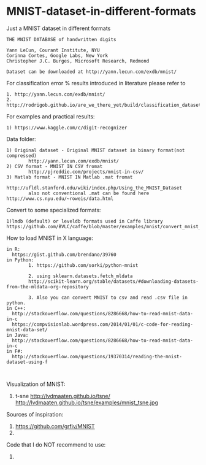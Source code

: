 # MNIST-dataset-in-different-formats
Just a MNIST dataset in different formats

~~~
THE MNIST DATABASE of handwritten digits

Yann LeCun, Courant Institute, NYU
Corinna Cortes, Google Labs, New York
Christopher J.C. Burges, Microsoft Research, Redmond

Dataset can be downloaded at http://yann.lecun.com/exdb/mnist/
~~~

For classification error % results introduced in literature please refer to
~~~
1. http://yann.lecun.com/exdb/mnist/
2. http://rodrigob.github.io/are_we_there_yet/build/classification_datasets_results.html#4d4e495354
~~~

For examples and practical results:
~~~
1) https://www.kaggle.com/c/digit-recognizer
~~~

Data folder:
~~~
1) Original dataset - Original MNIST dataset in binary format(not compressed)
        http://yann.lecun.com/exdb/mnist/
2) CSV format - MNIST IN CSV fromat
        http://pjreddie.com/projects/mnist-in-csv/
3) Matlab format - MNIST IN Matlab .mat fromat
        http://ufldl.stanford.edu/wiki/index.php/Using_the_MNIST_Dataset
        also not conventional .mat can be found here http://www.cs.nyu.edu/~roweis/data.html
~~~


Convert to some specialized formats:
~~~
1)lmdb (default) or leveldb formats used in Caffe library
https://github.com/BVLC/caffe/blob/master/examples/mnist/convert_mnist_data.cpp
~~~

How to load MNIST in X language:
~~~
in R: 
  https://gist.github.com/brendano/39760
in Python:
        1. https://github.com/sorki/python-mnist
        
        2. using sklearn.datasets.fetch_mldata                      
        http://scikit-learn.org/stable/datasets/#downloading-datasets-from-the-mldata-org-repository
        
        3. Also you can convert MNIST to csv and read .csv file in python.
in C++:
  http://stackoverflow.com/questions/8286668/how-to-read-mnist-data-in-c
  https://compvisionlab.wordpress.com/2014/01/01/c-code-for-reading-mnist-data-set/
in Java:
  http://stackoverflow.com/questions/8286668/how-to-read-mnist-data-in-c
in F#:
  http://stackoverflow.com/questions/19370314/reading-the-mnist-dataset-using-f
  
  
~~~

Visualization of MNIST:

1. t-sne
      http://lvdmaaten.github.io/tsne/
      http://lvdmaaten.github.io/tsne/examples/mnist_tsne.jpg


Sources of inspiration:

1. https://github.com/grfiv/MNIST
2. 

Code that I do NOT recommend to use:

1. 
